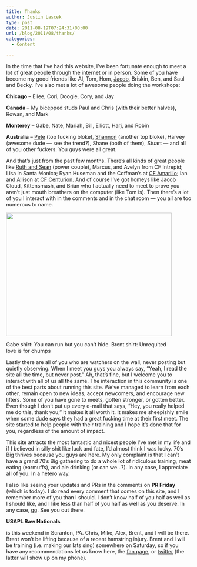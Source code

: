 ```yaml
---
title: Thanks
author: Justin Lascek
type: post
date: 2011-08-19T07:24:31+00:00
url: /blog/2011/08/thanks/
categories:
  - Content

---
```

In the time that I&#8217;ve had this website, I&#8217;ve been fortunate enough to meet a lot of great people through the internet or in person. Some of you have become my good friends like Al, Tom, Hom, [Jacob][1], Briskin, Ben, and Saul and Becky. I&#8217;ve also met a lot of awesome people doing the workshops:
  

  
**Chicago** &#8211; Ellee, Cori, Doogie, Cory, and Jay
  
**Canada** &#8211; My bicepped studs Paul and Chris (with their better halves), Rowan, and Mark
  
**Monterey** &#8211; Gabe, Nate, Mariah, Bill, Elliott, Harj, and Robin
  
**Australia** &#8211; [Pete][2] (top fucking bloke), [Shannon][3] (another top bloke), Harvey (awesome dude &#8212; see the trend?), Shane (both of them), Stuart &#8212; and all of you other fuckers. You guys were all great.
  

  
And that&#8217;s just from the past few months. There&#8217;s all kinds of great people like [Ruth and Sean][4] (power couple), Marcus, and Avelyn from CF Intrepid; Lisa in Santa Monica; Ryan Huseman and the Coffman&#8217;s at [CF Amarillo][5]; Ian and Allison at [CF Centurion][6]. And of course I&#8217;ve got homeys like Jacob Cloud, Kittensmash, and Brian who I actually need to meet to prove you aren&#8217;t just mouth breathers on the computer (like Tom is). Then there&#8217;s a lot of you I interact with in the comments and in the chat room &#8212; you all are too numerous to name. 

<div id="attachment_5174" style="width: 460px" class="wp-caption aligncenter">
  <a href="/2011/08/montereygabe.jpg"><img aria-describedby="caption-attachment-5174" data-attachment-id="5174" data-permalink="/blog/2011/08/thanks/montereygabe/" data-orig-file="/2011/08/montereygabe.jpg" data-orig-size="450,336" data-comments-opened="1" data-image-meta="{&quot;aperture&quot;:&quot;2.8&quot;,&quot;credit&quot;:&quot;&quot;,&quot;camera&quot;:&quot;Droid&quot;,&quot;caption&quot;:&quot;&quot;,&quot;created_timestamp&quot;:&quot;1310314454&quot;,&quot;copyright&quot;:&quot;&quot;,&quot;focal_length&quot;:&quot;4&quot;,&quot;iso&quot;:&quot;55&quot;,&quot;shutter_speed&quot;:&quot;0.001836&quot;,&quot;title&quot;:&quot;&quot;}" data-image-title="montereygabe" data-image-description="" data-medium-file="/2011/08/montereygabe.jpg" data-large-file="/2011/08/montereygabe.jpg" src="/2011/08/montereygabe.jpg" alt="" title="montereygabe" width="450" height="336" class="size-full wp-image-5174" /></a>
  
  <p id="caption-attachment-5174" class="wp-caption-text">
    Gabe shirt: You can run but you can't hide. Brent shirt: Unrequited love is for chumps
  </p>
</div>


  
<!--more-->


  
Lastly there are all of you who are watchers on the wall, never posting but quietly observing. When I meet you guys you always say, &#8220;Yeah, I read the site all the time, but never post.&#8221; Ah, that&#8217;s fine, but I welcome you to interact with all of us all the same. The interaction in this community is one of the best parts about running this site. We&#8217;ve managed to learn from each other, remain open to new ideas, accept newcomers, and encourage new lifters. Some of you have gone to meets, gotten stronger, or gotten better. Even though I don&#8217;t put up every e-mail that says, &#8220;Hey, you really helped me do this, thank you,&#8221; it makes it all worth it. It makes me sheepishly smile when some dude says they had a great fucking time at their first meet. The site started to help people with their training and I hope it&#8217;s done that for you, regardless of the amount of impact.
  

  
This site attracts the most fantastic and nicest people I&#8217;ve met in my life and if I believed in silly shit like luck and fate, I&#8217;d almost think I was lucky. 70&#8217;s Big thrives because you guys are here. My only complaint is that I can&#8217;t have a grand 70&#8217;s Big gathering to do a whole lot of ridiculous training, meat eating (earmuffs), and ale drinking (or can we&#8230;?). In any case, I appreciate all of you. In a hetero way.
  

  
I also like seeing your updates and PRs in the comments on **PR Friday** (which is today). I do read every comment that comes on this site, and I remember more of you than I should. I don&#8217;t know half of you half as well as I should like, and I like less than half of you half as well as you deserve. In any case, gg. See you out there.
  

  
**USAPL Raw Nationals**
  
is this weekend in Scranton, PA. Chris, Mike, Alex, Brent, and I will be there. Brent won&#8217;t be lifting because of a recent hamstring injury. Brent and I will be training (i.e. making our lats sing) somewhere on Saturday, so if you have any recommendations let us know here, the [fan page][7], or [twitter][8] (the latter will show up on my phone).

 [1]: http://crossfitmonterey.wordpress.com/
 [2]: http://shirespeedandstrength.com.au/
 [3]: http://warriorperformance.com.au/
 [4]: http://www.crossfitintrepid.com/
 [5]: http://www.crossfitama.com/trainers/
 [6]: http://www.crossfitcenturion.com/
 [7]: http://www.facebook.com/70sBig
 [8]: http://twitter.com/#!/70sBig
